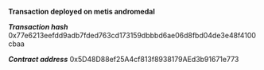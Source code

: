 **Transaction deployed on metis andromedal**

***Transaction hash***
0x77e6213eefdd9adb7fded763cd173159dbbbd6ae06d8fbd04de3e48f4100cbaa

***Contract address***
0x5D48D88ef25A4cf813f8938179AEd3b91671e773
